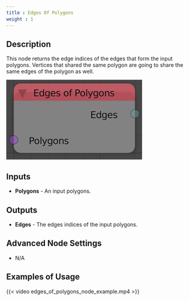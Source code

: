 ```yaml
---
title : Edges Of Polygons
weight : 1
---
```


## Description

This node returns the edge indices of the edges that form the input
polygons. Vertices that shared the same polygon are going to share the
same edges of the polygon as well.

![image](edges_of_polygons_node.png)

## Inputs

- **Polygons** - An input polygons.

## Outputs

- **Edges** - The edges indices of the input polygons.

## Advanced Node Settings

- N/A

## Examples of Usage

{{< video edges_of_polygons_node_example.mp4 >}}
